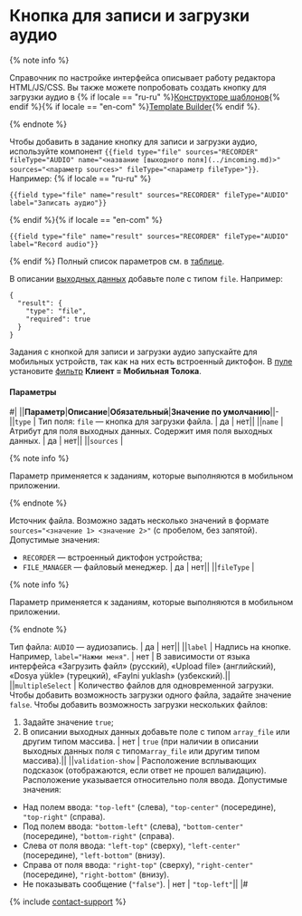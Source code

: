 # Кнопка для записи и загрузки аудио

{% note info %}

Справочник по настройке интерфейса описывает работу редактора HTML/JS/CSS. Вы также можете попробовать создать кнопку для загрузки аудио в {% if locale == "ru-ru" %}[Конструкторе шаблонов](https://toloka.ai/ru/docs/template-builder/reference/field.audio){% endif %}{% if locale == "en-com" %}[Template Builder](https://toloka.ai/en/docs/template-builder/reference/field.audio){% endif %}.

{% endnote %}


Чтобы добавить в задание кнопку для записи и загрузки аудио, используйте компонент `{{field type="file" sources="RECORDER" fileType="AUDIO" name="<название [выходного поля](../incoming.md)>" sources="<параметр sources>" fileType="<параметр fileType>"}}`. Например:
 {% if locale == "ru-ru" %}
```no-highlight
{{field type="file" name="result" sources="RECORDER" fileType="AUDIO" label="Записать аудио"}}
```
{% endif %}{% if locale == "en-com" %}
```no-highlight
{{field type="file" name="result" sources="RECORDER" fileType="AUDIO" label="Record audio"}}
```
{% endif %}
Полный список параметров см. в [таблице](#table).

В описании [выходных данных](../incoming.md) добавьте поле с типом `file`. Например:

```no-highlight
{
  "result": {
    "type": "file",
    "required": true
  }
}
```

Задания с кнопкой для записи и загрузки аудио запускайте для мобильных устройств, так как на них есть встроенный диктофон. В [пуле](../../../glossary.md#pool) установите [фильтр](../filters.md) **Клиент = Мобильная Толока**.

#### Параметры

#|
||**Параметр**|**Описание**|**Обязательный**|**Значение по умолчанию**||-
||`type` | Тип поля: `file` — кнопка для загрузки файла. | да | нет||
||`name` | Атрибут для поля выходных данных. Содержит имя поля выходных данных. | да | нет||
||`sources` |

{% note info %}

Параметр применяется к заданиям, которые выполняются в мобильном приложении.

{% endnote %}

Источник файла.
Возможно задать несколько значений в формате `sources="<значение 1> <значение 2>"` (с пробелом, без запятой).
Допустимые значения:
- `RECORDER` — встроенный диктофон устройства;
- `FILE_MANAGER` — файловый менеджер. | да | нет||
||`fileType` |

{% note info %}

Параметр применяется к заданиям, которые выполняются в мобильном приложении.

{% endnote %}

Тип файла: `AUDIO` — аудиозапись. | да | нет||
||`label` | Надпись на кнопке. Например, `label="Нажми меня"`. | нет | В зависимости от языка интерфейса «Загрузить файл» (русский), «Upload file» (английский), «Dosya yükle» (турецкий), «Faylni yuklash» (узбекский).||
||`multipleSelect` | Количество файлов для одновременной загрузки.
Чтобы добавить возможность загрузки одного файла, задайте значение `false`.
Чтобы добавить возможность загрузки нескольких файлов:

1. Задайте значение `true`;
1. В описании выходных данных добавьте поле с типом `array_file` или другим типом массива. | нет | `true` (при наличии в описании выходных данных поля с типом`array_file` или другим типом массива).||
||`validation-show` | Расположение всплывающих подсказок (отображаются, если ответ не прошел валидацию). Расположение указывается относительно поля ввода.
Допустимые значения:

- Над полем ввода: `"top-left"` (слева), `"top-center"` (посередине), `"top-right"` (справа).
- Под полем ввода: `"bottom-left"` (слева), `"bottom-center"` (посередине), `"bottom-right"` (справа).
- Слева от поля ввода: `"left-top"` (сверху), `"left-center"` (посередине), `"left-bottom"` (внизу).
- Справа от поля ввода: `"right-top"` (сверху), `"right-center"` (посередине), `"right-bottom"` (внизу).
- Не показывать сообщение (`"false"`). | нет | `"top-left"`||
|#

{% include [contact-support](../../_includes/contact-support-help.md) %}